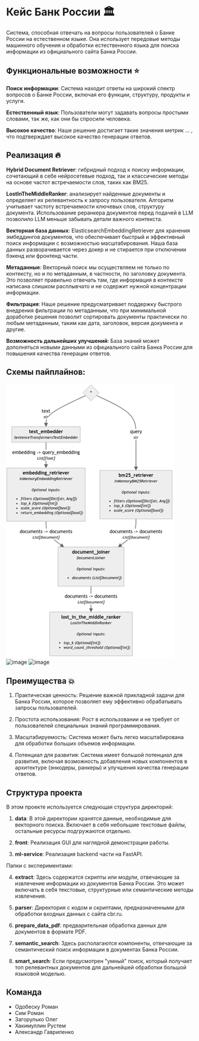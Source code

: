 # Кейс Банк России 🏛️

Система, способная отвечать на вопросы пользователей о Банке России на естественном языке. Она использует передовые методы машинного обучения и обработки естественного языка для поиска информации из официального сайта Банка России.

## Функциональные возможности ⭐
__Поиск информации__: 
Система находит ответы на широкий спектр вопросов о Банке России, включая его функции, структуру, продукты и услуги.

__Естественный язык__: Пользователи могут задавать вопросы простыми словами, так же, как они бы спросили человека.

__Высокое качество__: Наше решение достигает такие значения метрик ... , что подтверждает высокое качество генерации ответов.


## Реализация 🔥

__Hybrid Document Retriever__: гибридный подход к поиску информации, сочетающий в себе нейросетевые подход, так и классические методы на основе частот встречаемости слов, таких как BM25.

__LostInTheMiddleRanker__: анализирует найденные документы и определяет их релевантность к запросу пользователя. Алгоритм учитывает частоту встречаемости ключевых слов, структуру документа. Использование реранкера документов перед подачей в LLM позволило LLM меньше забывать детали важного контекста.

__Векторная база данных__: ElasticsearchEmbeddingRetriever для хранения эмбеддингов документов, что обеспечивает быстрый и эффективный поиск информации с возможностью масштабирования. Наша база данных разворачивается через докер и не стирается при отключении бэкенд или фронтенд части.

__Метаданные__: Векторный поиск мы осуществляем не только по контексту, но и по метаданным, в частности, по заголовку документа. Это позволяет правильно отвечать там, где информация в контексте написана слишком расплывчато и не содержит нужной концентрации информации.

__Фильтрация__: Наше решение предусматривает поддержку быстрого внедрения фильтрации по метаданным, что при минимальной доработке решения позволит сортировать документы практически по любым метаданным, таким как дата, заголовок, версия документа и другие.

__Возможность дальнейших улучшений__: База знаний может дополняться новыми данными из официального сайта Банка России для повышения качества генерации ответов.

## Схемы пайплайнов:
![img.png](schema.png)  ![image](https://github.com/roman02s/hackaton-cbr/assets/60855603/9dffe300-ebdf-41a5-877d-909677d9093a)
![image](https://github.com/roman02s/hackaton-cbr/assets/60855603/be5e80a0-7882-4e63-866d-fe3e73408d83)

## Преимущества 💥

1. Практическая ценность: Решение важной прикладной задачи для Банка России, которое позволяет ему эффективно обрабатывать запросы пользователей.
    
2. Простота использования: Рост в использовании и не требует от пользователей специальных знаний программирования.
    
3. Масштабируемость: Система может быть легко масштабирована для обработки больших объемов информации.
    
4. Потенциал для развития: Система имеет большой потенциал для развития, включая возможность добавления новых компонентов в архитектуре (энкодеры, ранкеры) и улучшения качества генерации ответов.


## Структура проекта

В этом проекте используется следующая структура директорий:

1. **data**: В этой директории хранятся данные, необходимые для векторного поиска. Включает в себя небольшие текстовые файлы, остальные ресурсы подгружаются отдельно.

2. **front**: Реализация GUI для наглядной демонстрации работы.

3. **ml-service**: Реализация backend части на FastAPI.

Папки с экспериментами:

4. **extract**: Здесь содержатся скрипты или модули, отвечающие за извлечение информации из документов Банка России. Это может включать в себя текстовые, структурные или семантические методы извлечения.

5. **parser**: Директория с кодом и скриптами, предназначенными для обработки входных данных с сайта cbr.ru.

6. **prepare_data_pdf**: предварительная обработка данных для документов в формате PDF.

7. **semantic_search**: Здесь располагаются компоненты, отвечающие за семантический поиск информации в документах Банка России.

8. **smart_search**: Если предусмотрен "умный" поиск, который получает топ релевантных документов для дальнейшей обработки большой языковой моделью.


## Команда

- Одобеску Роман
- Сим Роман
- Загорулько Олег
- Хакимуллин Рустем
- Александр Гавриленко
